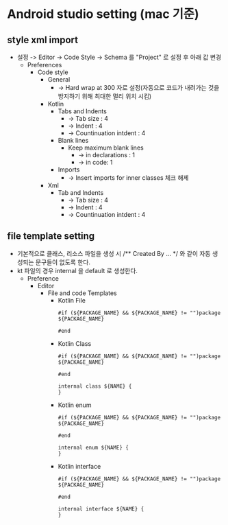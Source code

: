 # Android studio setting (mac 기준)

## style xml import

- 설정 -> Editor -> Code Style -> Schema 를 "Project" 로 설정 후 아래 값 변경
  - Preferences
    - Code style
      - General
        - → Hard wrap at 300 자로 설정(자동으로 코드가 내려가는 것을 방지하기 위해 최대한 멀리 위치 시킴)
      - Kotlin
        - Tabs and Indents
          - → Tab size : 4
          - → Indent : 4
          - → Countinuation intdent : 4
        - Blank lines
          - Keep maximum blank lines
            - → in declarations : 1
            - → in code: 1
        - Imports
          - → Insert imports for inner classes 체크 해제
      - Xml
        - Tab and Indents
          - → Tab size : 4
          - → Indent : 4
          - → Countinuation intdent : 4
         
## file template setting

- 기본적으로 클래스, 리소스 파일을 생성 시 /** Created By ... */ 와 같이 자동 생성되는 문구들이 없도록 한다.
- kt 파일의 경우 internal 을 default 로 생성한다.
  - Preference
    - Editor
      - File and code Templates
        - Kotlin File
          ```
          #if (${PACKAGE_NAME} && ${PACKAGE_NAME} != "")package ${PACKAGE_NAME}

          #end
          ```
        - Kotlin Class
          ```
          #if (${PACKAGE_NAME} && ${PACKAGE_NAME} != "")package ${PACKAGE_NAME}

          #end

          internal class ${NAME} {
          }
          ```
        - Kotlin enum
          ```
          #if (${PACKAGE_NAME} && ${PACKAGE_NAME} != "")package ${PACKAGE_NAME}

          #end

          internal enum ${NAME} {
          }
          ```
        - Kotlin interface
          ```
          #if (${PACKAGE_NAME} && ${PACKAGE_NAME} != "")package ${PACKAGE_NAME}

          #end

          internal interface ${NAME} {
          }
          ```
